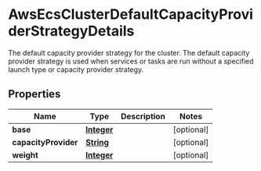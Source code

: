 

# AwsEcsClusterDefaultCapacityProviderStrategyDetails

The default capacity provider strategy for the cluster. The default capacity provider strategy is used when services or tasks are run without a specified launch type or capacity provider strategy.

## Properties

| Name | Type | Description | Notes |
|------------ | ------------- | ------------- | -------------|
|**base** | [**Integer**](Integer.md) |  |  [optional] |
|**capacityProvider** | [**String**](String.md) |  |  [optional] |
|**weight** | [**Integer**](Integer.md) |  |  [optional] |



